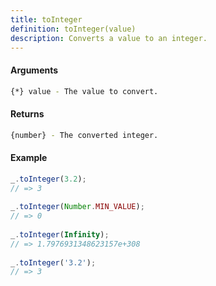 ```yaml
---
title: toInteger
definition: toInteger(value)
description: Converts a value to an integer.
---
```



#### Arguments


```bash
{*} value - The value to convert.
```


#### Returns


```bash
{number} - The converted integer.
```


#### Example


```ts
_.toInteger(3.2);
// => 3
 
_.toInteger(Number.MIN_VALUE);
// => 0
 
_.toInteger(Infinity);
// => 1.7976931348623157e+308
 
_.toInteger('3.2');
// => 3
```